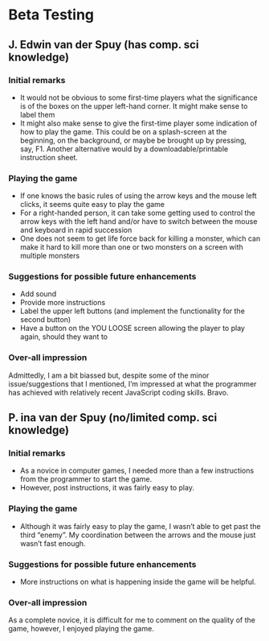 # Beta Testing

## J. Edwin van der Spuy (has comp. sci knowledge)
### Initial remarks
- It would not be obvious to some first-time players what the significance is of the boxes on the upper left-hand corner. It might make sense to label them
- It might also make sense to give the first-time player some indication of how to play the game. This could be on a splash-screen at the beginning, on the background, or maybe be brought up by pressing, say, F1. Another alternative would by a downloadable/printable instruction sheet.

### Playing the game
- If one knows the basic rules of using the arrow keys and the mouse left clicks, it seems quite easy to play the game
- For a right-handed person, it can take some getting used to control the arrow keys with the left hand and/or have to switch between the mouse and keyboard in rapid succession
- One does not seem to get life force back for killing a monster, which can make it hard to kill more than one or two monsters on a screen with multiple monsters
### Suggestions for possible future enhancements
- Add sound
- Provide more instructions
- Label the upper left buttons (and implement the functionality for the second button)
- Have a button on the YOU LOOSE screen allowing the player to play again, should they want to

### Over-all impression
Admittedly, I am a bit biassed but, despite some of the minor issue/suggestions that I mentioned, I’m impressed at what the programmer has achieved with relatively recent JavaScript coding skills. Bravo.

## P. ina van der Spuy (no/limited comp. sci knowledge)
### Initial remarks
- As a novice in computer games, I needed more than a few instructions from the programmer to start the game.
- However, post instructions, it was fairly easy to play.

### Playing the game
- Although it was fairly easy to play the game, I wasn’t able to get past the third “enemy”. My coordination between the arrows and the mouse just wasn’t fast enough.
### Suggestions for possible future enhancements
- More instructions on what is happening inside the game will be helpful.

### Over-all impression
As a complete novice, it is difficult for me to comment on the quality of the game, however, I enjoyed playing the game.